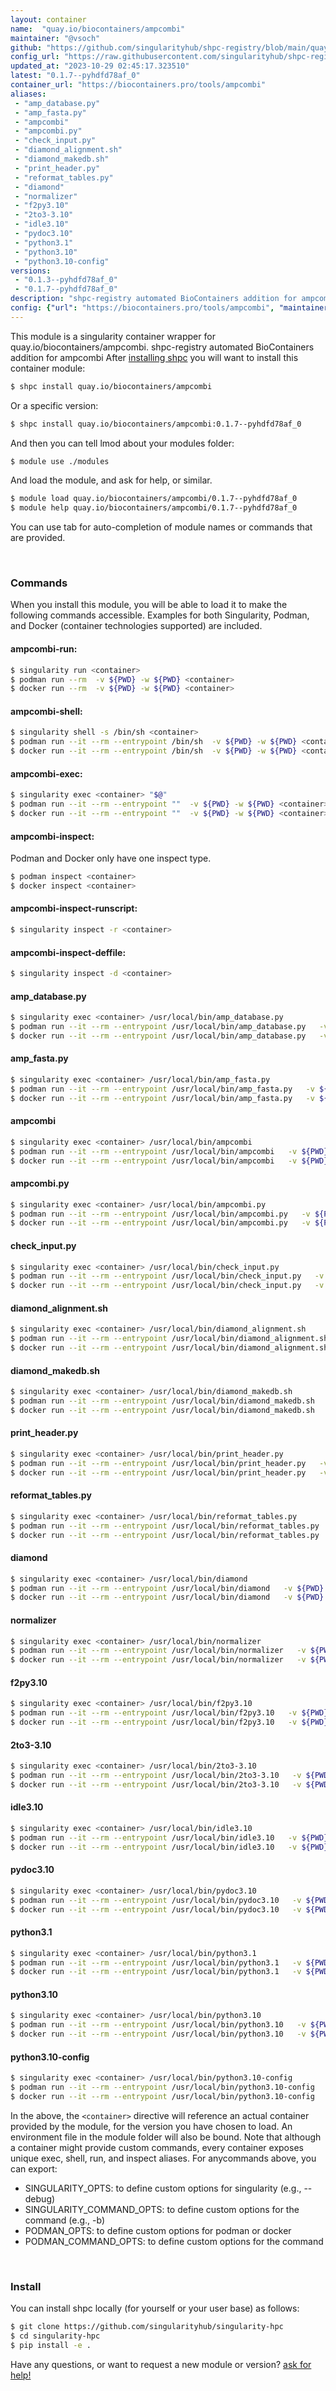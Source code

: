 ```yaml
---
layout: container
name:  "quay.io/biocontainers/ampcombi"
maintainer: "@vsoch"
github: "https://github.com/singularityhub/shpc-registry/blob/main/quay.io/biocontainers/ampcombi/container.yaml"
config_url: "https://raw.githubusercontent.com/singularityhub/shpc-registry/main/quay.io/biocontainers/ampcombi/container.yaml"
updated_at: "2023-10-29 02:45:17.323510"
latest: "0.1.7--pyhdfd78af_0"
container_url: "https://biocontainers.pro/tools/ampcombi"
aliases:
 - "amp_database.py"
 - "amp_fasta.py"
 - "ampcombi"
 - "ampcombi.py"
 - "check_input.py"
 - "diamond_alignment.sh"
 - "diamond_makedb.sh"
 - "print_header.py"
 - "reformat_tables.py"
 - "diamond"
 - "normalizer"
 - "f2py3.10"
 - "2to3-3.10"
 - "idle3.10"
 - "pydoc3.10"
 - "python3.1"
 - "python3.10"
 - "python3.10-config"
versions:
 - "0.1.3--pyhdfd78af_0"
 - "0.1.7--pyhdfd78af_0"
description: "shpc-registry automated BioContainers addition for ampcombi"
config: {"url": "https://biocontainers.pro/tools/ampcombi", "maintainer": "@vsoch", "description": "shpc-registry automated BioContainers addition for ampcombi", "latest": {"0.1.7--pyhdfd78af_0": "sha256:2de52e495a6fc50de9e44e3f787cd0759a67988e91c1de0e222042d25c93cafa"}, "tags": {"0.1.3--pyhdfd78af_0": "sha256:0004ccc0368f788639e51736abbb7840d703ca46499a48fb050fbcf92f47cbc1", "0.1.7--pyhdfd78af_0": "sha256:2de52e495a6fc50de9e44e3f787cd0759a67988e91c1de0e222042d25c93cafa"}, "docker": "quay.io/biocontainers/ampcombi", "aliases": {"amp_database.py": "/usr/local/bin/amp_database.py", "amp_fasta.py": "/usr/local/bin/amp_fasta.py", "ampcombi": "/usr/local/bin/ampcombi", "ampcombi.py": "/usr/local/bin/ampcombi.py", "check_input.py": "/usr/local/bin/check_input.py", "diamond_alignment.sh": "/usr/local/bin/diamond_alignment.sh", "diamond_makedb.sh": "/usr/local/bin/diamond_makedb.sh", "print_header.py": "/usr/local/bin/print_header.py", "reformat_tables.py": "/usr/local/bin/reformat_tables.py", "diamond": "/usr/local/bin/diamond", "normalizer": "/usr/local/bin/normalizer", "f2py3.10": "/usr/local/bin/f2py3.10", "2to3-3.10": "/usr/local/bin/2to3-3.10", "idle3.10": "/usr/local/bin/idle3.10", "pydoc3.10": "/usr/local/bin/pydoc3.10", "python3.1": "/usr/local/bin/python3.1", "python3.10": "/usr/local/bin/python3.10", "python3.10-config": "/usr/local/bin/python3.10-config"}}
---
```


This module is a singularity container wrapper for quay.io/biocontainers/ampcombi.
shpc-registry automated BioContainers addition for ampcombi
After [installing shpc](#install) you will want to install this container module:


```bash
$ shpc install quay.io/biocontainers/ampcombi
```

Or a specific version:

```bash
$ shpc install quay.io/biocontainers/ampcombi:0.1.7--pyhdfd78af_0
```

And then you can tell lmod about your modules folder:

```bash
$ module use ./modules
```

And load the module, and ask for help, or similar.

```bash
$ module load quay.io/biocontainers/ampcombi/0.1.7--pyhdfd78af_0
$ module help quay.io/biocontainers/ampcombi/0.1.7--pyhdfd78af_0
```

You can use tab for auto-completion of module names or commands that are provided.

<br>

### Commands

When you install this module, you will be able to load it to make the following commands accessible.
Examples for both Singularity, Podman, and Docker (container technologies supported) are included.

#### ampcombi-run:

```bash
$ singularity run <container>
$ podman run --rm  -v ${PWD} -w ${PWD} <container>
$ docker run --rm  -v ${PWD} -w ${PWD} <container>
```

#### ampcombi-shell:

```bash
$ singularity shell -s /bin/sh <container>
$ podman run --it --rm --entrypoint /bin/sh  -v ${PWD} -w ${PWD} <container>
$ docker run --it --rm --entrypoint /bin/sh  -v ${PWD} -w ${PWD} <container>
```

#### ampcombi-exec:

```bash
$ singularity exec <container> "$@"
$ podman run --it --rm --entrypoint ""  -v ${PWD} -w ${PWD} <container> "$@"
$ docker run --it --rm --entrypoint ""  -v ${PWD} -w ${PWD} <container> "$@"
```

#### ampcombi-inspect:

Podman and Docker only have one inspect type.

```bash
$ podman inspect <container>
$ docker inspect <container>
```

#### ampcombi-inspect-runscript:

```bash
$ singularity inspect -r <container>
```

#### ampcombi-inspect-deffile:

```bash
$ singularity inspect -d <container>
```


#### amp_database.py

```bash
$ singularity exec <container> /usr/local/bin/amp_database.py
$ podman run --it --rm --entrypoint /usr/local/bin/amp_database.py   -v ${PWD} -w ${PWD} <container> -c " $@"
$ docker run --it --rm --entrypoint /usr/local/bin/amp_database.py   -v ${PWD} -w ${PWD} <container> -c " $@"
```


#### amp_fasta.py

```bash
$ singularity exec <container> /usr/local/bin/amp_fasta.py
$ podman run --it --rm --entrypoint /usr/local/bin/amp_fasta.py   -v ${PWD} -w ${PWD} <container> -c " $@"
$ docker run --it --rm --entrypoint /usr/local/bin/amp_fasta.py   -v ${PWD} -w ${PWD} <container> -c " $@"
```


#### ampcombi

```bash
$ singularity exec <container> /usr/local/bin/ampcombi
$ podman run --it --rm --entrypoint /usr/local/bin/ampcombi   -v ${PWD} -w ${PWD} <container> -c " $@"
$ docker run --it --rm --entrypoint /usr/local/bin/ampcombi   -v ${PWD} -w ${PWD} <container> -c " $@"
```


#### ampcombi.py

```bash
$ singularity exec <container> /usr/local/bin/ampcombi.py
$ podman run --it --rm --entrypoint /usr/local/bin/ampcombi.py   -v ${PWD} -w ${PWD} <container> -c " $@"
$ docker run --it --rm --entrypoint /usr/local/bin/ampcombi.py   -v ${PWD} -w ${PWD} <container> -c " $@"
```


#### check_input.py

```bash
$ singularity exec <container> /usr/local/bin/check_input.py
$ podman run --it --rm --entrypoint /usr/local/bin/check_input.py   -v ${PWD} -w ${PWD} <container> -c " $@"
$ docker run --it --rm --entrypoint /usr/local/bin/check_input.py   -v ${PWD} -w ${PWD} <container> -c " $@"
```


#### diamond_alignment.sh

```bash
$ singularity exec <container> /usr/local/bin/diamond_alignment.sh
$ podman run --it --rm --entrypoint /usr/local/bin/diamond_alignment.sh   -v ${PWD} -w ${PWD} <container> -c " $@"
$ docker run --it --rm --entrypoint /usr/local/bin/diamond_alignment.sh   -v ${PWD} -w ${PWD} <container> -c " $@"
```


#### diamond_makedb.sh

```bash
$ singularity exec <container> /usr/local/bin/diamond_makedb.sh
$ podman run --it --rm --entrypoint /usr/local/bin/diamond_makedb.sh   -v ${PWD} -w ${PWD} <container> -c " $@"
$ docker run --it --rm --entrypoint /usr/local/bin/diamond_makedb.sh   -v ${PWD} -w ${PWD} <container> -c " $@"
```


#### print_header.py

```bash
$ singularity exec <container> /usr/local/bin/print_header.py
$ podman run --it --rm --entrypoint /usr/local/bin/print_header.py   -v ${PWD} -w ${PWD} <container> -c " $@"
$ docker run --it --rm --entrypoint /usr/local/bin/print_header.py   -v ${PWD} -w ${PWD} <container> -c " $@"
```


#### reformat_tables.py

```bash
$ singularity exec <container> /usr/local/bin/reformat_tables.py
$ podman run --it --rm --entrypoint /usr/local/bin/reformat_tables.py   -v ${PWD} -w ${PWD} <container> -c " $@"
$ docker run --it --rm --entrypoint /usr/local/bin/reformat_tables.py   -v ${PWD} -w ${PWD} <container> -c " $@"
```


#### diamond

```bash
$ singularity exec <container> /usr/local/bin/diamond
$ podman run --it --rm --entrypoint /usr/local/bin/diamond   -v ${PWD} -w ${PWD} <container> -c " $@"
$ docker run --it --rm --entrypoint /usr/local/bin/diamond   -v ${PWD} -w ${PWD} <container> -c " $@"
```


#### normalizer

```bash
$ singularity exec <container> /usr/local/bin/normalizer
$ podman run --it --rm --entrypoint /usr/local/bin/normalizer   -v ${PWD} -w ${PWD} <container> -c " $@"
$ docker run --it --rm --entrypoint /usr/local/bin/normalizer   -v ${PWD} -w ${PWD} <container> -c " $@"
```


#### f2py3.10

```bash
$ singularity exec <container> /usr/local/bin/f2py3.10
$ podman run --it --rm --entrypoint /usr/local/bin/f2py3.10   -v ${PWD} -w ${PWD} <container> -c " $@"
$ docker run --it --rm --entrypoint /usr/local/bin/f2py3.10   -v ${PWD} -w ${PWD} <container> -c " $@"
```


#### 2to3-3.10

```bash
$ singularity exec <container> /usr/local/bin/2to3-3.10
$ podman run --it --rm --entrypoint /usr/local/bin/2to3-3.10   -v ${PWD} -w ${PWD} <container> -c " $@"
$ docker run --it --rm --entrypoint /usr/local/bin/2to3-3.10   -v ${PWD} -w ${PWD} <container> -c " $@"
```


#### idle3.10

```bash
$ singularity exec <container> /usr/local/bin/idle3.10
$ podman run --it --rm --entrypoint /usr/local/bin/idle3.10   -v ${PWD} -w ${PWD} <container> -c " $@"
$ docker run --it --rm --entrypoint /usr/local/bin/idle3.10   -v ${PWD} -w ${PWD} <container> -c " $@"
```


#### pydoc3.10

```bash
$ singularity exec <container> /usr/local/bin/pydoc3.10
$ podman run --it --rm --entrypoint /usr/local/bin/pydoc3.10   -v ${PWD} -w ${PWD} <container> -c " $@"
$ docker run --it --rm --entrypoint /usr/local/bin/pydoc3.10   -v ${PWD} -w ${PWD} <container> -c " $@"
```


#### python3.1

```bash
$ singularity exec <container> /usr/local/bin/python3.1
$ podman run --it --rm --entrypoint /usr/local/bin/python3.1   -v ${PWD} -w ${PWD} <container> -c " $@"
$ docker run --it --rm --entrypoint /usr/local/bin/python3.1   -v ${PWD} -w ${PWD} <container> -c " $@"
```


#### python3.10

```bash
$ singularity exec <container> /usr/local/bin/python3.10
$ podman run --it --rm --entrypoint /usr/local/bin/python3.10   -v ${PWD} -w ${PWD} <container> -c " $@"
$ docker run --it --rm --entrypoint /usr/local/bin/python3.10   -v ${PWD} -w ${PWD} <container> -c " $@"
```


#### python3.10-config

```bash
$ singularity exec <container> /usr/local/bin/python3.10-config
$ podman run --it --rm --entrypoint /usr/local/bin/python3.10-config   -v ${PWD} -w ${PWD} <container> -c " $@"
$ docker run --it --rm --entrypoint /usr/local/bin/python3.10-config   -v ${PWD} -w ${PWD} <container> -c " $@"
```



In the above, the `<container>` directive will reference an actual container provided
by the module, for the version you have chosen to load. An environment file in the
module folder will also be bound. Note that although a container
might provide custom commands, every container exposes unique exec, shell, run, and
inspect aliases. For anycommands above, you can export:

 - SINGULARITY_OPTS: to define custom options for singularity (e.g., --debug)
 - SINGULARITY_COMMAND_OPTS: to define custom options for the command (e.g., -b)
 - PODMAN_OPTS: to define custom options for podman or docker
 - PODMAN_COMMAND_OPTS: to define custom options for the command

<br>

### Install

You can install shpc locally (for yourself or your user base) as follows:

```bash
$ git clone https://github.com/singularityhub/singularity-hpc
$ cd singularity-hpc
$ pip install -e .
```

Have any questions, or want to request a new module or version? [ask for help!](https://github.com/singularityhub/singularity-hpc/issues)